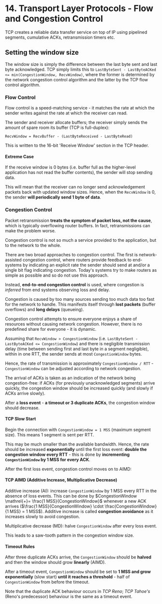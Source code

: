 # 14. Transport Layer Protocols - Flow and Congestion Control

TCP creates a reliable data transfer service on top of IP using pipelined segments, cumulative ACKs, retransmission timers etc.

## Setting the window size

The window size is simply the difference between the last byte sent and last byte acknowledged. TCP simply limits this to `LastByteSent - LastByteACKed <= min(CongestionWindow, RecvWindow)`, where the former is determined by the network congestion control algorithm and the latter by the TCP flow control algorithm.

### Flow Control

Flow control is a speed-matching service - it matches the rate at which the sender writes against the rate at which the receiver can read.

The sender and receiver allocate buffers; the receiver simply sends the amount of spare room its buffer (TCP is full-duplex):

`RecvWindow = RecvBuffer - (LastByteReceived - LastByteRead)`

This is written to the 16-bit 'Receive Window' section in the TCP header.

#### Extreme Case

If the receive window is 0 bytes (i.e. buffer full as the higher-level application has not read the buffer contents), the sender will stop sending data.

This will mean that the receiver can no longer send acknowledgement packets back with updated window sizes. Hence, when the `RecvWindow` is 0, the sender **will periodically send 1 byte of data**.

### Congestion Control

Packet retransmission **treats the symptom of packet loss, not the cause**, which is typically overflowing router buffers. In fact, retransmissions can make the problem worse.

Congestion control is not so much a service provided to the application, but to the network to the whole.

There are two broad approaches to congestion control. The first is network-assisted congestion control, where routers provide feedback to end-systems by indicating an explicit rate the sender should send at and/or a single bit flag indicating congestion. Today's systems try to make routers as simple as possible and so do not use this approach.

Instead, **end-to-end congestion control** is used, where congestion is *inferred* from end systems observing loss and delay.

Congestion is caused by too many sources sending too much data too fast for the network to handle. This manifests itself through **lost packets** (buffer overflows) and **long delays** (queueing).

Congestion control attempts to ensure everyone enjoys a share of resources without causing network congestion. However, there is no predefined share for everyone - it is dynamic.

Assuming that `RecvWindow > CongestionWindow` (i.e. `LastByteSent - LastByteACKed <= CongestionWindow`) and there is negligible transmission delay (time between sending first and last byte in a segment negligible), within in one RTT, the sender sends at most `CongestionWindow` bytes.

Hence, the rate of transmission is approximately `CongestionWindow / RTT` - `CongestionWindow` can be adjusted according to network congestion.

The arrival of ACKs is taken as an indication of the network being congestion-free: if ACKs (for previously unacknowledged segments) arrive quickly, the congestion window should be increased quickly (and slowly if ACKs arrive slowly).

After a **loss event** -  **a timeout or 3 duplicate ACKs**, the congestion window should decrease.

#### TCP Slow Start

Begin the connection with `CongestionWindow = 1 MSS` (maximum segment size). This means 1 segment is sent per RTT.

This may be much smaller than the available bandwidth. Hence, the rate should be increased **exponentially** until the first loss event: **double the congestion window every RTT** - this is done by **incrementing `CongestionWindow` by 1 MSS for every ACK**.

After the first loss event, congestion control moves on to AIMD:

#### TCP AIMD (Additive Increase, Multiplicative Decrease)

Additive increase (AI): increase `CongestionWindow` by 1 MSS every RTT in the absence of loss events. This can be done by $CongestionWindow \mathrel{+}= \frac{1 MSS}{CongestionWindow}$ whenever a new ACK arrives ($\frac{1 MSS}{CongestionWindow} \cdot \frac{CongestionWindow}{1 MSS} = 1 MSS$). Additive increase is called **congestion avoidance** as it increases slowly to avoid congestion.

Multiplicative decrease (MD): halve `CongestionWindow` after every loss event.

This leads to a saw-tooth pattern in the congestion window size.

#### Timeout Rules

After three duplicate ACKs arrive, the `CongestionWindow` should be **halved** and then the window should grow **linearly** (AIMD).

After a timeout event, `CongestionWindow` should be set to **1 MSS and grow exponentially** (slow start) **until it reaches a threshold** - half of `CongestionWindow` from before the timeout.

Note that the duplicate ACK behaviour occurs in *TCP Reno*; *TCP Tahoe's* (Reno's predecessor) behaviour is the same as a timeout event.

<!--
Causes of congestion

- Two senders, two receivers
- One router, infinite buffers
- No retransmission
- Maximum achievable throughput of *R*

The two senders share a common link with limited capacity, so there are large delays (costs) when both are sending - infinite buffers so all segments will eventually arrive.

- Two senders, two receivers
- One router, finite buffers
- Senders retransmit lost packets

More work (retransmissions) is needed to compensate for lost packets, and unneeded transmissions from premature timeouts.

- Four senders
- Multi-hop paths, some shared links
- Timeouts and retransmissions

Connections may compete with each other for bandwidth (in particular links). Forwarding done by one router may be wasted if resources are being occupied by another connection.
-->